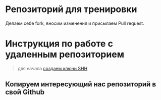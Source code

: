 # Репозиторий для тренировки

Делаем себе fork, вносим изменения и присылаем Pull request.

# Инструкция по работе с удаленным репозиторием

>для начала [создаем ключи SHH](https://docs.github.com/en/authentication/connecting-to-github-with-ssh/generating-a-new-ssh-key-and-adding-it-to-the-ssh-agent)

## Копируем интересующий нас репозиторий в свой Github

